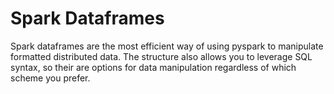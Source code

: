# Spark Dataframes

Spark dataframes are the most efficient way of using pyspark to manipulate formatted distributed data. The structure also allows you to leverage SQL syntax, so their are options for data manipulation regardless of which scheme you prefer.
